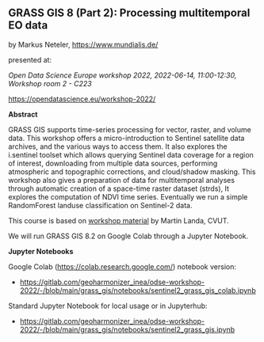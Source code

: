 ## GRASS GIS 8 (Part 2): Processing multitemporal EO data

by Markus Neteler, https://www.mundialis.de/

presented at:

*Open Data Science Europe workshop 2022, 2022-06-14, 11:00-12:30, Workshop room 2 - C223*

https://opendatascience.eu/workshop-2022/

**Abstract**

GRASS GIS supports time-series processing for vector, raster, and volume data. This workshop offers a micro-introduction to Sentinel satellite data archives, and the various ways to access them. It also explores the i.sentinel toolset which allows querying Sentinel data coverage for a region of interest, downloading from multiple data sources, performing atmospheric and topographic corrections, and cloud/shadow masking. This workshop also gives a preparation of data for multitemporal analyses through automatic creation of a space-time raster dataset (strds), It explores the computation of NDVI time series. Eventually we run a simple RandomForest landuse classification on Sentinel-2 data.

This course is based on [workshop material](https://geo.fsv.cvut.cz/geoharmonizer/odse_workshop_2022/grass/html/units/06.html) by Martin Landa, CVUT.

We will run GRASS GIS 8.2 on Google Colab through a Jupyter Notebook.

**Jupyter Notebooks**

Google Colab (https://colab.research.google.com/) notebook version:
- https://gitlab.com/geoharmonizer_inea/odse-workshop-2022/-/blob/main/grass_gis/notebooks/sentinel2_grass_gis_colab.ipynb

Standard Jupyter Notebook for local usage or in Jupyterhub:
- https://gitlab.com/geoharmonizer_inea/odse-workshop-2022/-/blob/main/grass_gis/notebooks/sentinel2_grass_gis.ipynb
